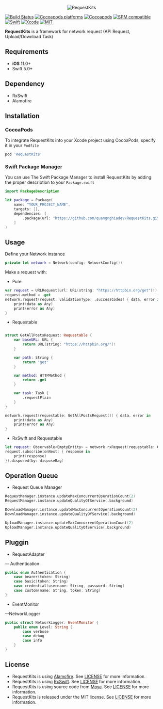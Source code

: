 <p align="center">
  <img src="https://raw.githubusercontent.com/quangnghiadev/RequestKits/master/Assets/logo.png" title="RequestKits">
</p>

[![Build Status](https://github.com/quangnghiadev/RequestKits/workflows/CI/badge.svg?branch=master)](https://github.com/quangnghiadev/RequestKits/actions)
[![Cocoapods platforms](https://img.shields.io/cocoapods/p/RequestKits)](https://github.com/quangnghiadev/RequestKits)
[![Cocoapods](https://img.shields.io/cocoapods/v/RequestKits.svg)](https://cocoapods.org/pods/RequestKits)
[![SPM compatible](https://img.shields.io/badge/SPM-Compatible-brightgreen.svg?style=flat)](https://swift.org/package-manager/)
[![Swift](https://img.shields.io/badge/Swift-5.3-orange.svg)](https://swift.org)
[![Xcode](https://img.shields.io/badge/Xcode-11.6-blue.svg)](https://developer.apple.com/xcode)
[![MIT](https://img.shields.io/badge/License-MIT-red.svg)](https://opensource.org/licenses/MIT)

**RequestKits** is a framework for network request (API Request, Upload/Download Task)

## Requirements

- **iOS** 11.0+
- Swift 5.0+

## Dependency

- RxSwift
- Alamofire

## Installation

### CocoaPods

To integrate RequestKits into your Xcode project using CocoaPods, specify it in your `Podfile`

```ruby
pod 'RequestKits'
```

### Swift Package Manager
You can use The Swift Package Manager to install RequestKits by adding the proper description to your `Package.swift` 

```swift
import PackageDescription

let package = Package(
    name: "YOUR_PROJECT_NAME",
    targets: [],
    dependencies: [
        .package(url: "https://github.com/quangnghiadev/RequestKits.git", from: "1.0.0")
    ]
)
```


## Usage

Define your Network instance

```swift
private let network = Network(config: NetworkConfig())
```

Make a request with:
- Pure

```swift
var request = URLRequest(url: URL(string: "https://httpbin.org/get")!)
request.method = .get
network.request(request, validationType: .successCodes) { data, error in
    print(data as Any)
    print(error as Any)
}
```

- Requestable

```swift

struct GetAllPostsRequest: Requestable {
    var baseURL: URL {
        return URL(string: "https://httpbin.org/")!
    }

    var path: String {
        return "get"
    }

    var method: HTTPMethod {
        return .get
    }

    var task: Task {
        .requestPlain
    }
}

network.request(requestable: GetAllPostsRequest()) { data, error in
    print(data as Any)
    print(error as Any)
}
```

- RxSwift and Requestable

```swift
let request: Observable<EmptyEntity> = network.rxRequest(requestable: GetAllPostsRequest())
request.subscribe(onNext: { response in
    print(response)
}).disposed(by: disposeBag)
```

## Operation Queue

- Request Queue Manager

```swift
RequestManager.instance.updateMaxConcurrentOperationCount(2)
RequestManager.instance.updateQualityOfService(.background)

DownloadManager.instance.updateMaxConcurrentOperationCount(2)
DownloadManager.instance.updateQualityOfService(.background)

UploadManager.instance.updateMaxConcurrentOperationCount(2)
UploadManager.instance.updateQualityOfService(.background)
```

## Pluggin

- RequestAdapter

-- Authentication

```swift
public enum Authentication {
    case bearer(token: String)
    case basic(token: String)
    case credential(username: String, password: String)
    case custom(name: String, token: String)
}
```

- EventMonitor

--NetworkLogger

```swift
public struct NetworkLogger: EventMonitor {
    public enum Level: String {
        case verbose
        case debug
        case info
    }
}
```

## License

- RequestKits is using [Alamofire](https://github.com/Alamofire/Alamofire). See  [LICENSE](https://github.com/Alamofire/Alamofire/blob/master/LICENSE) for more information.
- RequestKits is using [RxSwift](https://github.com/ReactiveX/RxSwift). See  [LICENSE](https://github.com/ReactiveX/RxSwift/blob/master/LICENSE.md) for more information.
- RequestKits is using source code from [Moya](https://github.com/Moya/Moya). See  [LICENSE](https://github.com/Moya/Moya/blob/master/License.md) for more information.
- RequestKits is released under the MIT license. See [LICENSE](https://github.com/quangnghiadev/RequestKits/blob/master/LICENSE) for more information.

